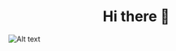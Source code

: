 <div align="center">
  <h1>
    Hi there 👋
  </h1>
</div>

![Alt text](https://media.giphy.com/media/xT9IgG50Fb7Mi0prBC/giphy.gif)

